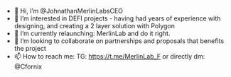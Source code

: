 - 👋 Hi, I’m @JohnathanMerlinLabsCEO
- 👀 I’m interested in DEFI projects - having had years of experience with designing, and creating a 2 layer solution with Polygon
- 🌱 I’m currently relaunching: MerlinLab and do it right.
- 💞️ I’m looking to collaborate on partnerships and proposals that benefits the project
- 📫 How to reach me:
TG: https://t.me/MerlinLab_F or directly dm: @Cfornix

<!---
JohnathanMerlinLabsCEO/JohnathanMerlinLabsCEO is a ✨ special ✨ repository because its `README.md` (this file) appears on your GitHub profile.
You can click the Preview link to take a look at your changes.
--->
